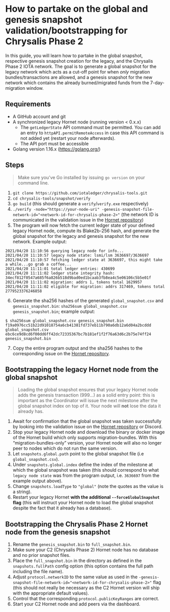 # How to partake on the global and genesis snapshot validation/bootstrapping for Chrysalis Phase 2

In this guide, you will learn how to partake in the global snapshot, respective genesis snapshot creation for the legacy, and the Chrysalis Phase 2 IOTA network. The goal is to generate a global snapshot for the legacy network which acts as a cut-off point for when *only* migration bundles/transactions are allowed, and a genesis snapshot for the new network which contains the already burned/migrated funds from the 7-day-migration window.

## Requirements

- A GitHub account and git
- A synchronized legacy Hornet node (running version < 0.x.x)
  - The `getLedgerState` API command must be permitted. You can add an entry to `httpAPI.permitRemoteAccess` in case this API command is not added yet (restart your node afterwards).
  - The API port must be accessible
- Golang version 1.16.x (https://golang.org/)

## Steps

> Make sure you’ve Go installed by issuing `go version` on your command line.

1. `git clone https://github.com/iotaledger/chrysalis-tools.git`
2. `cd chrysalis-tools/snapshot/verify`
3. `go build` (this should generate a `verify`/`verify.exe` respectively)
4. `./verify -node="https://your-node-uri" -genesis-snapshot-file-network-id="<network-id-for-chrysalis-phase-2>"` (the network ID is communicated in the validation issue in the [Hornet repository](https://github.com/gohornet/hornet))
5. The program will now fetch the current ledger state of your defined legacy Hornet node, compute its Blake2b-256 hash, and generate the global snapshot for the legacy and genesis snapshot for the new network. Example output:

```
2021/04/20 11:10:56 querying legacy node for info...
2021/04/20 11:10:57 legacy node state: lsmi/lsm 3636697/3636697
2021/04/20 11:10:57 fetching ledger state at 3636697, this might take a while...go grab a coffee...
2021/04/20 11:11:01 total ledger entries: 430699
2021/04/20 11:11:02 ledger state integrity hash: 34ecf812f0547a685f6a826b518d9bad0ed1bcaab3fb8ea4c5e06106c5b5e01f
2021/04/20 11:11:02 migration: addrs 1, tokens total 1629957
2021/04/20 11:11:02 eligible for migration: addrs 317469, tokens total 2779523376246858
```

6. Generate the sha256 hashes of the generated `global_snapshot.csv` and `genesis_snapshot.bin`: `sha256sum global_snapshot.csv genesis_snapshot.bin`; example output:

```
$ sha256sum global_snapshot.csv genesis_snapshot.bin 
f19a0976cc51b22d91018754a6cb41381fd737eb11b790a6db12a6d04a2bcddd  global_snapshot.csv
ebc6ce9d8cd6f00dd6ff42dc72335367bc7b181ef1f2f76a63d6c2b75e74ff24  genesis_snapshot.bin
```

7. Copy the entire program output and the sha256 hashes to the corresponding issue on the [Hornet repository](https://github.com/gohornet/hornet).

## Bootstrapping the legacy Hornet node from the global snapshot

> Loading the global snapshot ensures that your legacy Hornet node adds the genesis transaction (999…) as a solid entry point: this is important as the Coordinator will issue the next milestone after the global snapshot index on top of it. Your node will **not** lose the data it already has.

1. Await for confirmation that the global snapshot was taken successfully by looking into the validation issue on the [Hornet repository](https://github.com/gohornet/hornet) or Discord.
2. Stop your legacy Hornet node and download the binary or docker image of the Hornet build which only supports migration-bundles. With this “migration-bundles-only” version, your Hornet node will also no longer peer to nodes which do not run the same version.
3. Let `snapshots.global.path` point to the global snapshot file (i.e `global_snapshot.csv`).
4. Under `snapshots.global.index` define the index of the milestone at which the global snapshot was taken (this should correspond to what `legacy node state` was from the program output, i.e. `3636697` from the example output above).
5. Change `snapshots.loadType` to `"global"` (note the quotes as the value is a string).
6. Restart your legacy Hornet **with the additional `--forceGlobalSnapshot` flag** (this will instruct your Hornet node to load the global snapshot despite the fact that it already has a database).

## Bootstrapping the Chrysalis Phase 2 Hornet node from the genesis snapshot

1. Rename the `genesis_snapshot.bin` to `full_snapshot.bin`.
2. Make sure your C2 (Chrysalis Phase 2) Hornet node has no database and no prior snapshot files.
3. Place the `full_snapshot.bin` in the directory as defined in the `snapshots.fullPath` config option (this option contains the full path including the file name).
4. Adjust `protocol.networkID` to the same value as used in the `-genesis-snapshot-file-network-id="<network-id-for-chrysalis-phase-2>"` flag (this should not really be necessary as the C2 Hornet version will ship with the appropriate default values).
5. Control that the corresponding `protocol.publicKeyRanges` are correct.
6. Start your C2 Hornet node and add peers via the dashboard.